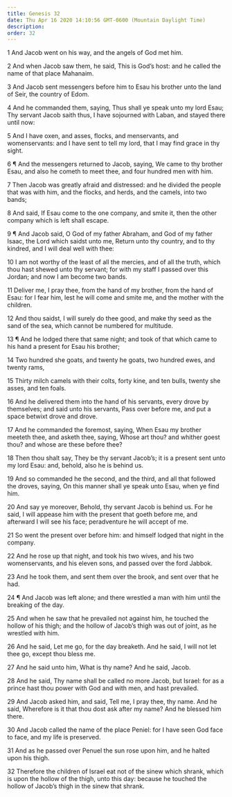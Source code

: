 ```yaml
---
title: Genesis 32
date: Thu Apr 16 2020 14:10:56 GMT-0600 (Mountain Daylight Time)
description: 
order: 32
---
```


<p>1 And Jacob went on his way, and the angels of God met him.</p>
<p>
  2 And when Jacob saw them, he said, This is God&#x2019;s host: and he called
  the name of that place Mahanaim.
</p>
<p>
  3 And Jacob sent messengers before him to Esau his brother unto the land of
  Seir, the country of Edom.
</p>
<p>
  4 And he commanded them, saying, Thus shall ye speak unto my lord Esau; Thy
  servant Jacob saith thus, I have sojourned with Laban, and stayed there until
  now:
</p>
<p>
  5 And I have oxen, and asses, flocks, and menservants, and womenservants: and
  I have sent to tell my lord, that I may find grace in thy sight.
</p>
<p>
  6 &#xB6; And the messengers returned to Jacob, saying, We came to thy brother
  Esau, and also he cometh to meet thee, and four hundred men with him.
</p>
<p>
  7 Then Jacob was greatly afraid and distressed: and he divided the people that
  was with him, and the flocks, and herds, and the camels, into two bands;
</p>
<p>
  8 And said, If Esau come to the one company, and smite it, then the other
  company which is left shall escape.
</p>
<p>
  9 &#xB6; And Jacob said, O God of my father Abraham, and God of my father
  Isaac, the Lord which saidst unto me, Return unto thy country, and to thy
  kindred, and I will deal well with thee:
</p>
<p>
  10 I am not worthy of the least of all the mercies, and of all the truth,
  which thou hast shewed unto thy servant; for with my staff I passed over this
  Jordan; and now I am become two bands.
</p>
<p>
  11 Deliver me, I pray thee, from the hand of my brother, from the hand of
  Esau: for I fear him, lest he will come and smite me, and the mother with the
  children.
</p>
<p>
  12 And thou saidst, I will surely do thee good, and make thy seed as the sand
  of the sea, which cannot be numbered for multitude.
</p>
<p>
  13 &#xB6; And he lodged there that same night; and took of that which came to
  his hand a present for Esau his brother;
</p>
<p>
  14 Two hundred she goats, and twenty he goats, two hundred ewes, and twenty
  rams,
</p>
<p>
  15 Thirty milch camels with their colts, forty kine, and ten bulls, twenty she
  asses, and ten foals.
</p>
<p>
  16 And he delivered them into the hand of his servants, every drove by
  themselves; and said unto his servants, Pass over before me, and put a space
  betwixt drove and drove.
</p>
<p>
  17 And he commanded the foremost, saying, When Esau my brother meeteth thee,
  and asketh thee, saying, Whose art thou? and whither goest thou? and whose are
  these before thee?
</p>
<p>
  18 Then thou shalt say, They be thy servant Jacob&#x2019;s; it is a present
  sent unto my lord Esau: and, behold, also he is behind us.
</p>
<p>
  19 And so commanded he the second, and the third, and all that followed the
  droves, saying, On this manner shall ye speak unto Esau, when ye find him.
</p>
<p>
  20 And say ye moreover, Behold, thy servant Jacob is behind us. For he said, I
  will appease him with the present that goeth before me, and afterward I will
  see his face; peradventure he will accept of me.
</p>
<p>
  21 So went the present over before him: and himself lodged that night in the
  company.
</p>
<p>
  22 And he rose up that night, and took his two wives, and his two
  womenservants, and his eleven sons, and passed over the ford Jabbok.
</p>
<p>
  23 And he took them, and sent them over the brook, and sent over that he had.
</p>
<p>
  24 &#xB6; And Jacob was left alone; and there wrestled a man with him until
  the breaking of the day.
</p>
<p>
  25 And when he saw that he prevailed not against him, he touched the hollow of
  his thigh; and the hollow of Jacob&#x2019;s thigh was out of joint, as he
  wrestled with him.
</p>
<p>
  26 And he said, Let me go, for the day breaketh. And he said, I will not let
  thee go, except thou bless me.
</p>
<p>27 And he said unto him, What is thy name? And he said, Jacob.</p>
<p>
  28 And he said, Thy name shall be called no more Jacob, but Israel: for as a
  prince hast thou power with God and with men, and hast prevailed.
</p>
<p>
  29 And Jacob asked him, and said, Tell me, I pray thee, thy name. And he said,
  Wherefore is it that thou dost ask after my name? And he blessed him there.
</p>
<p>
  30 And Jacob called the name of the place Peniel: for I have seen God face to
  face, and my life is preserved.
</p>
<p>
  31 And as he passed over Penuel the sun rose upon him, and he halted upon his
  thigh.
</p>
<p>
  32 Therefore the children of Israel eat not of the sinew which shrank, which
  is upon the hollow of the thigh, unto this day: because he touched the hollow
  of Jacob&#x2019;s thigh in the sinew that shrank.
</p>
